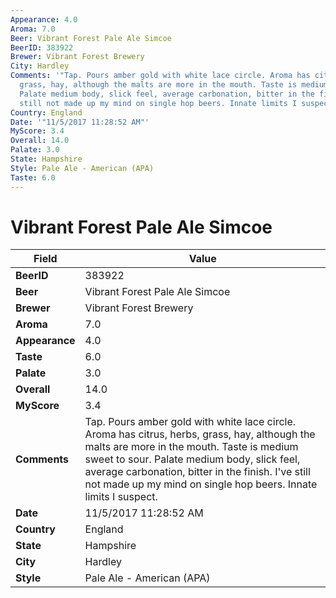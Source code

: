```yaml
---
Appearance: 4.0
Aroma: 7.0
Beer: Vibrant Forest Pale Ale Simcoe
BeerID: 383922
Brewer: Vibrant Forest Brewery
City: Hardley
Comments: '"Tap. Pours amber gold with white lace circle. Aroma has citrus, herbs,
  grass, hay, although the malts are more in the mouth. Taste is medium sweet to sour.
  Palate medium body, slick feel, average carbonation, bitter in the finish. I&#39;ve
  still not made up my mind on single hop beers. Innate limits I suspect."'
Country: England
Date: '"11/5/2017 11:28:52 AM"'
MyScore: 3.4
Overall: 14.0
Palate: 3.0
State: Hampshire
Style: Pale Ale - American (APA)
Taste: 6.0
---
```


# Vibrant Forest Pale Ale Simcoe

| Field         | Value |
|---------------|-------|
| **BeerID** | 383922 |
| **Beer** | Vibrant Forest Pale Ale Simcoe |
| **Brewer** | Vibrant Forest Brewery |
| **Aroma** | 7.0 |
| **Appearance** | 4.0 |
| **Taste** | 6.0 |
| **Palate** | 3.0 |
| **Overall** | 14.0 |
| **MyScore** | 3.4 |
| **Comments** | Tap. Pours amber gold with white lace circle. Aroma has citrus, herbs, grass, hay, although the malts are more in the mouth. Taste is medium sweet to sour. Palate medium body, slick feel, average carbonation, bitter in the finish. I&#39;ve still not made up my mind on single hop beers. Innate limits I suspect. |
| **Date** | 11/5/2017 11:28:52 AM |
| **Country** | England |
| **State** | Hampshire |
| **City** | Hardley |
| **Style** | Pale Ale - American (APA) |
